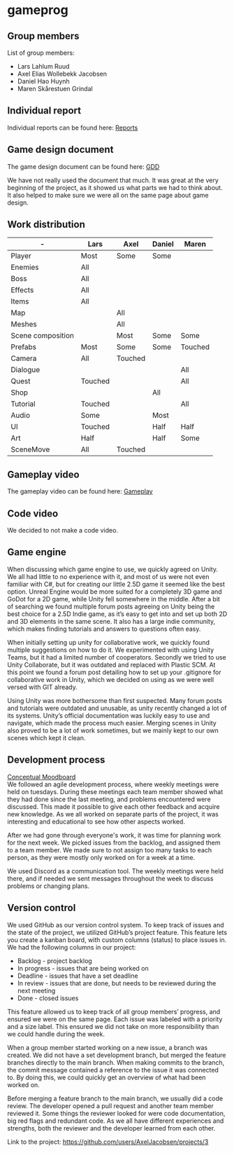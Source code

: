 # gameprog
## Group members
List of group members:
- Lars Lahlum Ruud
- Axel Elias Wollebekk Jacobsen
- Daniel Hao Huynh
- Maren Skårestuen Grindal

## Individual report
Individual reports can be found here: [Reports](./Reports/)

## Game design document
The game design document can be found here: [GDD](./game_design_document.pdf) 

We have not really used the document that much. It was great at the very beginning of the project, as it showed us what parts we had to think about. It also helped to make sure we were all on the same page about game design.

## Work distribution
|-        |Lars   |Axel   |Daniel |Maren|
|---------|-------|-------|-------|-----|
|Player   |Most   |Some   |Some   |     |
|Enemies  |All    |       |       |     |
|Boss     |All    |       |       |     |
|Effects  |All    |       |       |     |
|Items    |All    |       |       |     |
|Map      |       |All    |       |     |
|Meshes   |       |All    |       |     |
|Scene composition||Most  |Some   |Some |
|Prefabs  |Most   |Some   |Some   |Touched     |
|Camera   |All    |Touched|       |     |
|Dialogue |       |       |       |All  |
|Quest    |Touched|       |       |All  |
|Shop     |       |       |All    |     |
|Tutorial |Touched|       |       |All  |
|Audio    |Some   |       |Most   |     |
|UI       |Touched|       |Half   |Half |
|Art      |Half   |       |Half   |Some |
|SceneMove|All    |Touched|       |     |

## Gameplay video
The gameplay video can be found here: [Gameplay](https://www.youtube.com/watch?v=F-kSJ7kDnZo)

## Code video
We decided to not make a code video.

## Game engine
When discussing which game engine to use, we quickly agreed on Unity. We all had little to no experience with it, and most of us were not even familiar with C#, but for creating our little 2.5D game it seemed like the best option. Unreal Engine would be more suited for a completely 3D game and GoDot for a 2D game, while Unity fell somewhere in the middle. After a bit of searching we found multiple forum posts agreeing on Unity being the best choice for a 2.5D Indie game, as it’s easy to get into and set up both 2D and 3D elements in the same scene. It also has a large indie community, which makes finding tutorials and answers to questions often easy.

When initially setting up unity for collaborative work, we quickly found multiple suggestions on how to do it. We experimented with using Unity Teams, but it had a limited number of cooperators. Secondly we tried to use Unity Collaborate, but it was outdated and replaced with Plastic SCM. At this point we found a forum post detailing how to set up your .gitignore for collaborative work in Unity, which we decided on using as we were well versed with GIT already.

Using Unity was more bothersome than first suspected. Many forum posts and tutorials were outdated and unusable, as unity recently changed a lot of its systems. Unity’s official documentation was luckily easy to use and navigate, which made the process much easier. Merging scenes in Unity also proved to be a lot of work sometimes, but we mainly kept to our own scenes which kept it clean.

## Development process
[Conceptual Moodboard](https://github.com/AxelJacobsen/FolkHorror/blob/main/Dev_Moodboard.pdf)<br>
We followed an agile development process, where weekly meetings were held on tuesdays. During these meetings each team member showed what they had done since the last meeting, and problems encountered were discussed. This made it possible to give each other feedback and acquire new knowledge. As we all worked on separate parts of the project, it was interesting and educational to see how other aspects worked.

After we had gone through everyone's work, it was time for planning work for the next week. We picked issues from the backlog, and assigned them to a team member. We made sure to not assign too many tasks to each person, as they were mostly only worked on for a week at a time.

We used Discord as a communication tool. The weekly meetings were held there, and if needed we sent messages throughout the week to discuss problems or changing plans.

## Version control
We used GitHub as our version control system. To keep track of issues and the state of the project, we utilized GitHub’s project feature. This feature lets you create a kanban board, with custom columns (status) to place issues in. We had the following columns in our project:
- Backlog - project backlog 
- In progress - issues that are being worked on 
- Deadline - issues that have a set deadline 
- In review - issues that are done, but needs to be reviewed during the next meeting 
- Done - closed issues 

This feature allowed us to keep track of all group members’ progress, and ensured we were on the same page. Each issue was labeled with a priority and a size label. This ensured we did not take on more responsibility than we could handle during the week. 

When a group member started working on a new issue, a branch was created. We did not have a set development branch, but merged the feature branches directly to the main branch. When making commits to the branch, the commit message contained a reference to the issue it was connected to. By doing this, we could quickly get an overview of what had been worked on. 

Before merging a feature branch to the main branch, we usually did a code review. The developer opened a pull request and another team member reviewed it. Some things the reviewer looked for were code documentation, big red flags and redundant code. As we all have different experiences and strengths, both the reviewer and the developer learned from each other.

Link to the project: https://github.com/users/AxelJacobsen/projects/3
